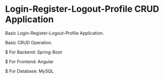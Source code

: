 # Login-Register-Logout-Profile CRUD Application
Basic Login-Register-Logout-Profile Application. 

Basic CRUD Operation.

$ For Backend: Spring-Boot

$ For Frontend: Angular

$ For Database: MySQL
